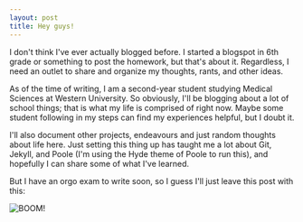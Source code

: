 ```yaml
---
layout: post
title: Hey guys!
---
```


I don't think I've ever actually blogged before. I started a blogspot in 6th grade or something to post the homework, but that's about it. Regardless, I need an outlet to share and organize my thoughts, rants, and other ideas. 

As of the time of writing, I am a second-year student studying Medical Sciences at Western University. So obviously, I'll be blogging about a lot of school things; that is what my life is comprised of right now. Maybe some student following in my steps can find my experiences helpful, but I doubt it.

I'll also document other projects, endeavours and just random thoughts about life here. Just setting this thing up has taught me a lot about Git, Jekyll, and Poole (I'm using the Hyde theme of Poole to run this), and hopefully I can share some of what I've learned.

But I have an orgo exam to write soon, so I guess I'll just leave this post with this:

![BOOM!](https://upload.wikimedia.org/wikipedia/commons/thumb/c/c4/Trinitrotoluene.svg/200px-Trinitrotoluene.svg.png)
